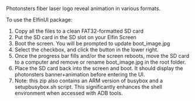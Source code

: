 Photonsters fiber laser logo reveal animation in various formats.

To use the ElfinUI package:
1. Copy all the files to a clean FAT32-formatted SD card
2. Put the SD card in the SD slot on your Elfin Screen
3. Boot the screen.  You will be prompted to update boot_image.jpg
4. Select the checkbox, and click the button in the lower right.
5. Once the progress bar fills and/or the screen reboots, move the SD card to a computer and remove or rename boot_image.jpg in the root folder.
6. Place the SD card back into the screen and boot. It should display the photonsters banner+animation before entering the UI.
7. Note: this zip also contains an ARM version of busybox and a setupbusybox.sh script.  This significantly enhances the shell environment when accessed with ADB tools.
